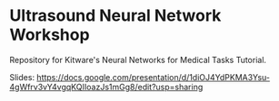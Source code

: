 # Ultrasound Neural Network Workshop

Repository for Kitware's Neural Networks for Medical Tasks Tutorial.


Slides: https://docs.google.com/presentation/d/1diOJ4YdPKMA3Ysu-4gWfrv3vY4vgqKQIIoazJs1mGg8/edit?usp=sharing
